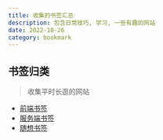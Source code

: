 ```yaml
---
title: 收集的书签汇总
description: 包含日常技巧, 学习, 一些有趣的网站
date: 2022-10-26
category: bookmark
---
```



## 书签归类

> 收集平时长逛的网站

- [前端书签](./bookmark-frontend.md) 
- [服务端书签](./bookmark-backend.md)
- [随想书签](./bookmark-ispire.md)

